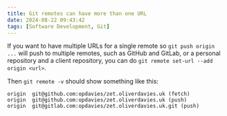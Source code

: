 ```yaml
---
title: Git remotes can have more than one URL
date: 2024-08-22 09:43:42
tags: [Software Development, Git]
---
```


If you want to have multiple URLs for a single remote so `git push origin ...` will push to multiple remotes, such as GitHub and GitLab, or a personal repository and a client repository, you can do `git remote set-url --add origin <url>`.

Then `git remote -v` should show something like this:

```plain
origin  git@github.com:opdavies/zet.oliverdavies.uk (fetch)
origin  git@github.com:opdavies/zet.oliverdavies.uk (push)
origin  git@gitlab.com:opdavies/zet.oliverdavies.uk.git (push)
```
